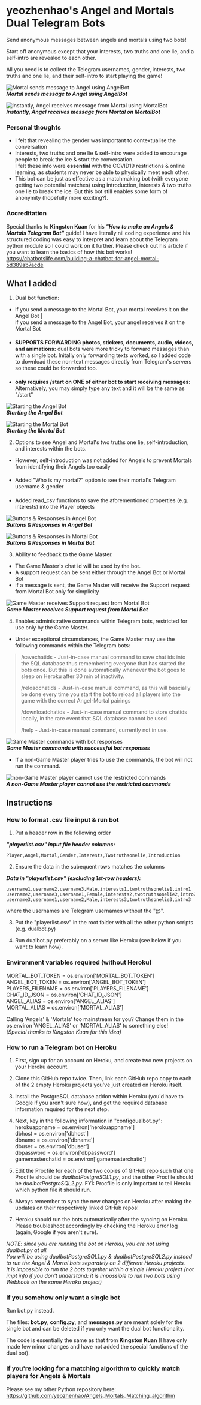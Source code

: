 # yeozhenhao's Angel and Mortals Dual Telegram Bots

Send anonymous messages between angels and mortals using two bots!

Start off anonymous except that your interests, two truths and one lie, and a self-intro are revealed to each other.

All you need is to collect the Telegram usernames, gender, interests, two truths and one lie, and their self-intro to start playing the game!

![Mortal sends message to Angel using AngelBot](AngelsMortalsBotPictures/sendmessageAngelBot.png)\
***Mortal sends message to Angel using AngelBot***

![Instantly, Angel receives message from Mortal using MortalBot](AngelsMortalsBotPictures/sendmessageMortalBot.png)\
***Instantly, Angel receives message from Mortal on MortalBot***


### Personal thoughts
- I felt that revealing the gender was important to contextualise the conversation
- Interests, two truths and one lie & self-intro were added to encourage people to break the ice & start the conversation.\
I felt these info were **essential** with the COVID19 restrictions & online learning, as students may never be able to physically meet each other.
- This bot can be just as effective as a matchmaking bot (with everyone getting two potential matches) using introduction, interests & two truths one lie to break the ice. But this bot still enables some form of anonymity (hopefully more exciting?).


### Accreditation
Special thanks to **Kingston Kuan** for his ***"How to make an Angels & Mortals Telegram Bot"*** guide! I have literally nil coding experience and his structured coding was easy to interpret and learn about the Telegram python module so I could work on it further. Please check out his article if you want to learn the basics of how this bot works! https://chatbotslife.com/building-a-chatbot-for-angel-mortal-5d389ab7acde



## What I added
1. Dual bot function:
- if you send a message to the Mortal Bot, your mortal receives it on the Angel Bot |\
if you send a message to the Angel Bot, your angel receives it on the Mortal Bot
####
- **SUPPORTS FORWARDING photos, stickers, documents, audio, videos, and animations:** dual bots were more tricky to forward messages than with a single bot. Initally only forwarding texts worked, so I added code to download these non-text messages directly from Telegram's servers so these could be forwarded too.
####
- **only requires /start on ONE of either bot to start receiving messages:** Alternatively, you may simply type any text and it will be the same as "/start"

![Starting the Angel Bot](AngelsMortalsBotPictures/startcommandAngelBot.jpg)\
***Starting the Angel Bot***

![Starting the Mortal Bot](AngelsMortalsBotPictures/startcommandMortalBot.jpg)\
***Starting the Mortal Bot***


2. Options to see Angel and Mortal's two truths one lie, self-introduction, and interests within the bots.
- However, self-introduction was not added for Angels to prevent Mortals from identifying their Angels too easily
####
- Added "Who is my mortal?" option to see their mortal's Telegram username & gender
####
- Added read_csv functions to save the aforementioned properties (e.g. interests) into the Player objects

![Buttons & Responses in Angel Bot](AngelsMortalsBotPictures/buttonsAngelBot.png)\
***Buttons & Responses in Angel Bot***

![Buttons & Responses in Mortal Bot](AngelsMortalsBotPictures/buttonsMortalBot.png)\
***Buttons & Responses in Mortal Bot***


3. Ability to feedback to the Game Master.
- The Game Master's chat id will be used by the bot.
- A support request can be sent either through the Angel Bot or Mortal Bot
- If a message is sent, the Game Master will receive the Support request from Mortal Bot only for simplicity

![Game Master receives Support request from Mortal Bot](AngelsMortalsBotPictures/GameMasterSupport.png)\
***Game Master receives Support request from Mortal Bot***

4. Enables administrative commands within Telegram bots, restricted for use only by the Game Master.
- Under exceptional circumstances, the Game Master may use the following commands within the Telegram bots:
> /savechatids - Just-in-case manual command to save chat ids into the SQL database thus remembering everyone that has started the bots once. But this is done automatically whenever the bot goes to sleep on Heroku after 30 min of inactivity.
>
> /reloadchatids - Just-in-case manual command, as this will bascially be done every time you start the bot to reload all players into the game with the correct Angel-Mortal pairings
> 
> /downloadchatids - Just-in-case manual command to store chatids locally, in the rare event that SQL database cannot be used
> 
> /help - Just-in-case manual command, currently not in use.

![Game Master commands with bot responses](AngelsMortalsBotPictures/GameMastercommands.png)\
***Game Master commands with successful bot responses***

- If a non-Game Master player tries to use the commands, the bot will not run the command.

![non-Game Master player cannot use the restricted commands](AngelsMortalsBotPictures/nonGameMasterdisallowed.png)\
***A non-Game Master player cannot use the restricted commands***

## Instructions

### How to format .csv file input & run bot
1. Put a header row in the following order

***"playerlist.csv" input file header columns:***
```
Player,Angel,Mortal,Gender,Interests,Twotruthsonelie,Introduction 
```
2. Ensure the data in the subequent rows matches the columns

***Data in "playerlist.csv" (excluding 1st-row headers):***
```
username1,username2,username3,Male,interests1,twotruthsonelie1,intro1
username2,username3,username1,Female,interests2,twotruthsonelie2,intro2
username3,username1,username2,Male,interests3,twotruthsonelie3,intro3
```
where the usernames are Telegram usernames without the "@".

3. Put the "playerlist.csv" in the root folder with all the other python scripts (e.g. dualbot.py)


4. Run dualbot.py preferably on a server like Heroku (see below if you want to learn how).


### Environment variables required (without Heroku)
MORTAL_BOT_TOKEN = os.environ['MORTAL_BOT_TOKEN']\
ANGEL_BOT_TOKEN = os.environ['ANGEL_BOT_TOKEN']\
PLAYERS_FILENAME = os.environ['PLAYERS_FILENAME']\
CHAT_ID_JSON = os.environ['CHAT_ID_JSON']\
ANGEL_ALIAS = os.environ['ANGEL_ALIAS']\
MORTAL_ALIAS = os.environ['MORTAL_ALIAS']

Calling 'Angels' & 'Mortals' too mainstream for you? Change them in the os.environ 'ANGEL_ALIAS' or 'MORTAL_ALIAS' to something else!\
_(Special thanks to Kingston Kuan for this idea)_

### How to run a Telegram bot on Heroku
1. First, sign up for an account on Heroku, and create two new projects on your Heroku account.
2. Clone this GitHub repo twice. Then, link each GitHub repo copy to each of the 2 empty Heroku projects you've just created on Heroku itself.
3. Install the PostgreSQL database addon within Heroku (you'd have to Google if you aren't sure how), and get the required database information required for the next step.
4. Next, key in the following information in "configdualbot.py":\
herokuappname = os.environ['herokuappname']\
dbhost = os.environ['dbhost']\
dbname = os.environ['dbname']\
dbuser = os.environ['dbuser']\
dbpassword = os.environ['dbpassword']\
gamemasterchatid = os.environ['gamemasterchatid']

5. Edit the Procfile for each of the two copies of GitHub repo such that one Procfile should be *dualbotPostgreSQL1.py*, and the other Procfile should be *dualbotPostgreSQL2.py*. FYI: Procfile is only important to tell Heroku which python file it should run.
6. Always remember to sync the new changes on Heroku after making the updates on their respectively linked GitHub repos!
7. Heroku should run the bots automatically after the syncing on Heroku. Please troubleshoot accordingly by checking the Heroku error log (again, Google if you aren't sure).

*NOTE: since you are running the bot on Heroku, you are not using _dualbot.py_ at all.\
You will be using _dualbotPostgreSQL1.py_ & _dualbotPostgreSQL2.py_ instead to run the Angel & Mortal bots separately on 2 different Heroku projects.\
It is impossible to run the 2 bots together within a single Heroku project (not impt info if you don't understand: it is impossible to run two bots using Webhook on the same Heroku project)* 

### If you somehow only want a single bot 
Run bot.py instead.

The files: **bot.py**, **config.py**, and **messages.py** are meant solely for the single bot and can be deleted if you only want the dual bot functionality.

The code is essentially the same as that from **Kingston Kuan** (I have only made few minor changes and have not added the special functions of the dual bot).

### If you're looking for a matching algorithm to quickly match players for Angels & Mortals
Please see my other Python repository here:\
https://github.com/yeozhenhao/Angels_Mortals_Matching_algorithm